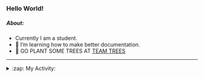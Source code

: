 ### Hello World!

##### About:
- Currently I am a student.
- 🌱 I’m learning how to make better documentation.
- 🌱 GO PLANT SOME TREES AT [TEAM TREES](https://teamtrees.org/)

---
<details>
  <summary>:zap: My Activity:</summary>
  
<!--START_SECTION:waka-->
![Code Time](http://img.shields.io/badge/Code%20Time-1%2C132%20hrs%204%20mins-blue)

**I'm a Night 🦉** 

```text
🌞 Morning                1127 commits        ██░░░░░░░░░░░░░░░░░░░░░░░   08.30 % 
🌆 Daytime                5045 commits        █████████░░░░░░░░░░░░░░░░   37.14 % 
🌃 Evening                3912 commits        ███████░░░░░░░░░░░░░░░░░░   28.80 % 
🌙 Night                  3500 commits        ██████░░░░░░░░░░░░░░░░░░░   25.77 % 
```
📅 **I'm Most Productive on Wednesday** 

```text
Monday                   2133 commits        ████░░░░░░░░░░░░░░░░░░░░░   15.70 % 
Tuesday                  1683 commits        ███░░░░░░░░░░░░░░░░░░░░░░   12.39 % 
Wednesday                3175 commits        ██████░░░░░░░░░░░░░░░░░░░   23.37 % 
Thursday                 1573 commits        ███░░░░░░░░░░░░░░░░░░░░░░   11.58 % 
Friday                   1304 commits        ██░░░░░░░░░░░░░░░░░░░░░░░   09.60 % 
Saturday                 1245 commits        ██░░░░░░░░░░░░░░░░░░░░░░░   09.17 % 
Sunday                   2471 commits        █████░░░░░░░░░░░░░░░░░░░░   18.19 % 
```


📊 **This Week I Spent My Time On** 

```text
🔥 Editors: 
VS Code                  2 hrs 52 mins       █████████████████████████   100.00 % 

🐱‍💻 Projects: 
praise                   1 hr 29 mins        █████████████░░░░░░░░░░░░   51.64 % 
discord-bot              1 hr 23 mins        ████████████░░░░░░░░░░░░░   48.36 % 
```


 Last Updated on 31/05/2023 21:08:28 UTC
<!--END_SECTION:waka-->
</details>
